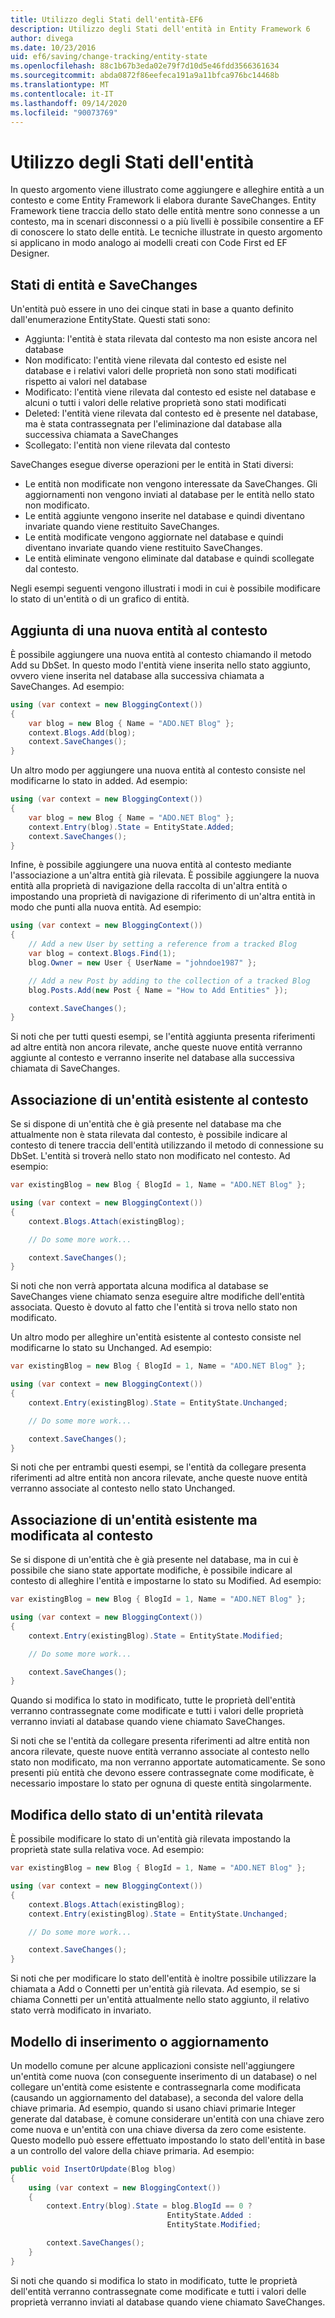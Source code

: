 ```yaml
---
title: Utilizzo degli Stati dell'entità-EF6
description: Utilizzo degli Stati dell'entità in Entity Framework 6
author: divega
ms.date: 10/23/2016
uid: ef6/saving/change-tracking/entity-state
ms.openlocfilehash: 88c1b67b3eda02e79f7d10d5e46fdd3566361634
ms.sourcegitcommit: abda0872f86eefeca191a9a11bfca976bc14468b
ms.translationtype: MT
ms.contentlocale: it-IT
ms.lasthandoff: 09/14/2020
ms.locfileid: "90073769"
---
```

# <a name="working-with-entity-states"></a>Utilizzo degli Stati dell'entità
In questo argomento viene illustrato come aggiungere e alleghire entità a un contesto e come Entity Framework li elabora durante SaveChanges.
Entity Framework tiene traccia dello stato delle entità mentre sono connesse a un contesto, ma in scenari disconnessi o a più livelli è possibile consentire a EF di conoscere lo stato delle entità.
Le tecniche illustrate in questo argomento si applicano in modo analogo ai modelli creati con Code First ed EF Designer.  

## <a name="entity-states-and-savechanges"></a>Stati di entità e SaveChanges

Un'entità può essere in uno dei cinque stati in base a quanto definito dall'enumerazione EntityState. Questi stati sono:  

- Aggiunta: l'entità è stata rilevata dal contesto ma non esiste ancora nel database  
- Non modificato: l'entità viene rilevata dal contesto ed esiste nel database e i relativi valori delle proprietà non sono stati modificati rispetto ai valori nel database  
- Modificato: l'entità viene rilevata dal contesto ed esiste nel database e alcuni o tutti i valori delle relative proprietà sono stati modificati  
- Deleted: l'entità viene rilevata dal contesto ed è presente nel database, ma è stata contrassegnata per l'eliminazione dal database alla successiva chiamata a SaveChanges  
- Scollegato: l'entità non viene rilevata dal contesto  

SaveChanges esegue diverse operazioni per le entità in Stati diversi:  

- Le entità non modificate non vengono interessate da SaveChanges. Gli aggiornamenti non vengono inviati al database per le entità nello stato non modificato.  
- Le entità aggiunte vengono inserite nel database e quindi diventano invariate quando viene restituito SaveChanges.  
- Le entità modificate vengono aggiornate nel database e quindi diventano invariate quando viene restituito SaveChanges.  
- Le entità eliminate vengono eliminate dal database e quindi scollegate dal contesto.  

Negli esempi seguenti vengono illustrati i modi in cui è possibile modificare lo stato di un'entità o di un grafico di entità.  

## <a name="adding-a-new-entity-to-the-context"></a>Aggiunta di una nuova entità al contesto  

È possibile aggiungere una nuova entità al contesto chiamando il metodo Add su DbSet.
In questo modo l'entità viene inserita nello stato aggiunto, ovvero viene inserita nel database alla successiva chiamata a SaveChanges.
Ad esempio:  

``` csharp
using (var context = new BloggingContext())
{
    var blog = new Blog { Name = "ADO.NET Blog" };
    context.Blogs.Add(blog);
    context.SaveChanges();
}
```  

Un altro modo per aggiungere una nuova entità al contesto consiste nel modificarne lo stato in added. Ad esempio:  

``` csharp
using (var context = new BloggingContext())
{
    var blog = new Blog { Name = "ADO.NET Blog" };
    context.Entry(blog).State = EntityState.Added;
    context.SaveChanges();
}
```  

Infine, è possibile aggiungere una nuova entità al contesto mediante l'associazione a un'altra entità già rilevata.
È possibile aggiungere la nuova entità alla proprietà di navigazione della raccolta di un'altra entità o impostando una proprietà di navigazione di riferimento di un'altra entità in modo che punti alla nuova entità. Ad esempio:  

``` csharp
using (var context = new BloggingContext())
{
    // Add a new User by setting a reference from a tracked Blog
    var blog = context.Blogs.Find(1);
    blog.Owner = new User { UserName = "johndoe1987" };

    // Add a new Post by adding to the collection of a tracked Blog
    blog.Posts.Add(new Post { Name = "How to Add Entities" });

    context.SaveChanges();
}
```  

Si noti che per tutti questi esempi, se l'entità aggiunta presenta riferimenti ad altre entità non ancora rilevate, anche queste nuove entità verranno aggiunte al contesto e verranno inserite nel database alla successiva chiamata di SaveChanges.  

## <a name="attaching-an-existing-entity-to-the-context"></a>Associazione di un'entità esistente al contesto  

Se si dispone di un'entità che è già presente nel database ma che attualmente non è stata rilevata dal contesto, è possibile indicare al contesto di tenere traccia dell'entità utilizzando il metodo di connessione su DbSet. L'entità si troverà nello stato non modificato nel contesto. Ad esempio:  

``` csharp
var existingBlog = new Blog { BlogId = 1, Name = "ADO.NET Blog" };

using (var context = new BloggingContext())
{
    context.Blogs.Attach(existingBlog);

    // Do some more work...  

    context.SaveChanges();
}
```  

Si noti che non verrà apportata alcuna modifica al database se SaveChanges viene chiamato senza eseguire altre modifiche dell'entità associata. Questo è dovuto al fatto che l'entità si trova nello stato non modificato.  

Un altro modo per alleghire un'entità esistente al contesto consiste nel modificarne lo stato su Unchanged. Ad esempio:  

``` csharp
var existingBlog = new Blog { BlogId = 1, Name = "ADO.NET Blog" };

using (var context = new BloggingContext())
{
    context.Entry(existingBlog).State = EntityState.Unchanged;

    // Do some more work...  

    context.SaveChanges();
}
```  

Si noti che per entrambi questi esempi, se l'entità da collegare presenta riferimenti ad altre entità non ancora rilevate, anche queste nuove entità verranno associate al contesto nello stato Unchanged.  

## <a name="attaching-an-existing-but-modified-entity-to-the-context"></a>Associazione di un'entità esistente ma modificata al contesto  

Se si dispone di un'entità che è già presente nel database, ma in cui è possibile che siano state apportate modifiche, è possibile indicare al contesto di alleghire l'entità e impostarne lo stato su Modified.
Ad esempio:  

``` csharp
var existingBlog = new Blog { BlogId = 1, Name = "ADO.NET Blog" };

using (var context = new BloggingContext())
{
    context.Entry(existingBlog).State = EntityState.Modified;

    // Do some more work...  

    context.SaveChanges();
}
```  

Quando si modifica lo stato in modificato, tutte le proprietà dell'entità verranno contrassegnate come modificate e tutti i valori delle proprietà verranno inviati al database quando viene chiamato SaveChanges.  

Si noti che se l'entità da collegare presenta riferimenti ad altre entità non ancora rilevate, queste nuove entità verranno associate al contesto nello stato non modificato, ma non verranno apportate automaticamente.
Se sono presenti più entità che devono essere contrassegnate come modificate, è necessario impostare lo stato per ognuna di queste entità singolarmente.  

## <a name="changing-the-state-of-a-tracked-entity"></a>Modifica dello stato di un'entità rilevata  

È possibile modificare lo stato di un'entità già rilevata impostando la proprietà state sulla relativa voce. Ad esempio:  

``` csharp
var existingBlog = new Blog { BlogId = 1, Name = "ADO.NET Blog" };

using (var context = new BloggingContext())
{
    context.Blogs.Attach(existingBlog);
    context.Entry(existingBlog).State = EntityState.Unchanged;

    // Do some more work...  

    context.SaveChanges();
}
```  

Si noti che per modificare lo stato dell'entità è inoltre possibile utilizzare la chiamata a Add o Connetti per un'entità già rilevata. Ad esempio, se si chiama Connetti per un'entità attualmente nello stato aggiunto, il relativo stato verrà modificato in invariato.  

## <a name="insert-or-update-pattern"></a>Modello di inserimento o aggiornamento  

Un modello comune per alcune applicazioni consiste nell'aggiungere un'entità come nuova (con conseguente inserimento di un database) o nel collegare un'entità come esistente e contrassegnarla come modificata (causando un aggiornamento del database), a seconda del valore della chiave primaria.
Ad esempio, quando si usano chiavi primarie Integer generate dal database, è comune considerare un'entità con una chiave zero come nuova e un'entità con una chiave diversa da zero come esistente.
Questo modello può essere effettuato impostando lo stato dell'entità in base a un controllo del valore della chiave primaria. Ad esempio:  

``` csharp
public void InsertOrUpdate(Blog blog)
{
    using (var context = new BloggingContext())
    {
        context.Entry(blog).State = blog.BlogId == 0 ?
                                   EntityState.Added :
                                   EntityState.Modified;

        context.SaveChanges();
    }
}
```  

Si noti che quando si modifica lo stato in modificato, tutte le proprietà dell'entità verranno contrassegnate come modificate e tutti i valori delle proprietà verranno inviati al database quando viene chiamato SaveChanges.  
